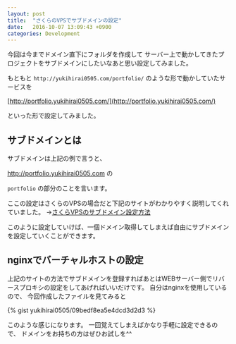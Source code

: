 ```yaml
---
layout: post
title:  "さくらのVPSでサブドメインの設定"
date:   2016-10-07 13:09:43 +0900
categories: Development
---
```


今回は今までドメイン直下にフォルダを作成して
サーバー上で動かしてきたプロジェクトをサブドメインにしたいなあと思い設定してみました。

もともと `http://yukihirai0505.com/portfolio/` のような形で動かしていたサービスを

[http://portfolio.yukihirai0505.com/](http://portfolio.yukihirai0505.com/)

といった形で設定してみました。

## サブドメインとは

サブドメインは上記の例で言うと、

http://portfolio.yukihirai0505.com の

`portfolio` の部分のことを言います。

ここの設定はさくらのVPSの場合だと下記のサイトがわかりやすく説明してくれていました。
→[さくらVPSのサブドメイン設定方法](http://mekori.hatenablog.com/entry/2013/04/20/231157)

このように設定していけば、一個ドメイン取得してしまえば自由にサブドメインを設定していくことができます。

## nginxでバーチャルホストの設定

上記のサイトの方法でサブドメインを登録すればあとはWEBサーバー側でリバースプロキシの設定をしてあげればいいだけです。
自分はnginxを使用しているので、
今回作成したファイルを見てみると

{% gist yukihirai0505/09bedf8ea5e4dcd3d2d3 %}

このような感じになります。
一回覚えてしまえばかなり手軽に設定できるので、
ドメインをお持ちの方はぜひお試しを^^
